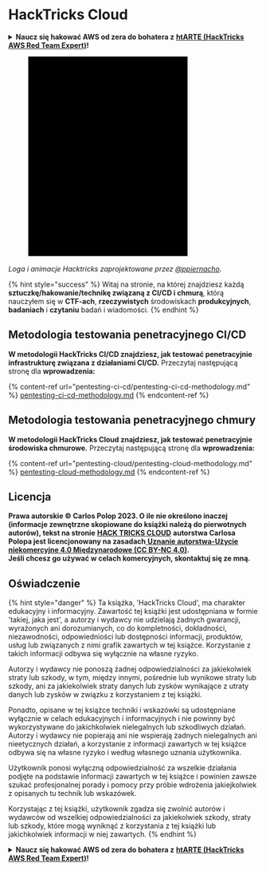 # HackTricks Cloud

<details>

<summary><strong>Naucz się hakować AWS od zera do bohatera z</strong> <a href="https://training.hacktricks.xyz/courses/arte"><strong>htARTE (HackTricks AWS Red Team Expert)</strong></a><strong>!</strong></summary>

Inne sposoby wsparcia HackTricks:

* Jeśli chcesz zobaczyć swoją **firmę reklamowaną w HackTricks** lub **pobrać HackTricks w formacie PDF**, sprawdź [**PLAN SUBSKRYPCJI**](https://github.com/sponsors/carlospolop)!
* Zdobądź [**oficjalne gadżety PEASS & HackTricks**](https://peass.creator-spring.com)
* Odkryj [**Rodzinę PEASS**](https://opensea.io/collection/the-peass-family), naszą kolekcję ekskluzywnych [**NFT**](https://opensea.io/collection/the-peass-family)
* **Dołącz do** 💬 [**grupy Discord**](https://discord.gg/hRep4RUj7f) lub [**grupy telegramowej**](https://t.me/peass) lub **śledź** mnie na **Twitterze** 🐦 [**@hacktricks_live**](https://twitter.com/hacktricks_live)**.**
* **Podziel się swoimi sztuczkami hakerskimi, przesyłając PR-y do** [**HackTricks**](https://github.com/carlospolop/hacktricks) i [**HackTricks Cloud**](https://github.com/carlospolop/hacktricks-cloud) repozytoriów GitHub.

</details>

<figure><img src=".gitbook/assets/cloud.gif" alt=""><figcaption></figcaption></figure>

_Loga i animacje Hacktricks zaprojektowane przez_ [_@ppiernacho_](https://www.instagram.com/ppieranacho/)_._

{% hint style="success" %}
Witaj na stronie, na której znajdziesz każdą **sztuczkę/hakowanie/technikę związaną z CI/CD i chmurą**, którą nauczyłem się w **CTF-ach**, **rzeczywistych** środowiskach **produkcyjnych**, **badaniach** i **czytaniu** badań i wiadomości.
{% endhint %}

## **Metodologia testowania penetracyjnego CI/CD**

**W metodologii HackTricks CI/CD znajdziesz, jak testować penetracyjnie infrastrukturę związana z działaniami CI/CD.** Przeczytaj następującą stronę dla **wprowadzenia:**

{% content-ref url="pentesting-ci-cd/pentesting-ci-cd-methodology.md" %}
[pentesting-ci-cd-methodology.md](pentesting-ci-cd/pentesting-ci-cd-methodology.md)
{% endcontent-ref %}

## Metodologia testowania penetracyjnego chmury

**W metodologii HackTricks Cloud znajdziesz, jak testować penetracyjnie środowiska chmurowe.** Przeczytaj następującą stronę dla **wprowadzenia:**

{% content-ref url="pentesting-cloud/pentesting-cloud-methodology.md" %}
[pentesting-cloud-methodology.md](pentesting-cloud/pentesting-cloud-methodology.md)
{% endcontent-ref %}

## Licencja

**Prawa autorskie © Carlos Polop 2023. O ile nie określono inaczej (informacje zewnętrzne skopiowane do książki należą do pierwotnych autorów), tekst na stronie** [**HACK TRICKS CLOUD**](https://github.com/carlospolop/hacktricks-cloud) **autorstwa Carlosa Polopa jest licencjonowany na zasadach**[ **Uznanie autorstwa-Użycie niekomercyjne 4.0 Międzynarodowe (CC BY-NC 4.0)**](https://creativecommons.org/licenses/by-nc/4.0/)**.**\
**Jeśli chcesz go używać w celach komercyjnych, skontaktuj się ze mną.**

## **Oświadczenie**

{% hint style="danger" %}
Ta książka, 'HackTricks Cloud', ma charakter edukacyjny i informacyjny. Zawartość tej książki jest udostępniana w formie 'takiej, jaka jest', a autorzy i wydawcy nie udzielają żadnych gwarancji, wyrażonych ani dorozumianych, co do kompletności, dokładności, niezawodności, odpowiedniości lub dostępności informacji, produktów, usług lub związanych z nimi grafik zawartych w tej książce. Korzystanie z takich informacji odbywa się wyłącznie na własne ryzyko.

Autorzy i wydawcy nie ponoszą żadnej odpowiedzialności za jakiekolwiek straty lub szkody, w tym, między innymi, pośrednie lub wynikowe straty lub szkody, ani za jakiekolwiek straty danych lub zysków wynikające z utraty danych lub zysków w związku z korzystaniem z tej książki.

Ponadto, opisane w tej książce techniki i wskazówki są udostępniane wyłącznie w celach edukacyjnych i informacyjnych i nie powinny być wykorzystywane do jakichkolwiek nielegalnych lub szkodliwych działań. Autorzy i wydawcy nie popierają ani nie wspierają żadnych nielegalnych ani nieetycznych działań, a korzystanie z informacji zawartych w tej książce odbywa się na własne ryzyko i według własnego uznania użytkownika.

Użytkownik ponosi wyłączną odpowiedzialność za wszelkie działania podjęte na podstawie informacji zawartych w tej książce i powinien zawsze szukać profesjonalnej porady i pomocy przy próbie wdrożenia jakiejkolwiek z opisanych tu technik lub wskazówek.

Korzystając z tej książki, użytkownik zgadza się zwolnić autorów i wydawców od wszelkiej odpowiedzialności za jakiekolwiek szkody, straty lub szkody, które mogą wyniknąć z korzystania z tej książki lub jakichkolwiek informacji w niej zawartych.
{% endhint %}

<details>

<summary><strong>Naucz się hakować AWS od zera do bohatera z</strong> <a href="https://training.hacktricks.xyz/courses/arte"><strong>htARTE (HackTricks AWS Red Team Expert)</strong></a><strong>!</strong></summary>

Inne sposoby wsparcia HackTricks:

* Jeśli chcesz zobaczyć swoją **firmę reklamowaną w HackTricks** lub **pobrać HackTricks w formacie PDF**, sprawdź [**PLAN SUBSKRYPCJI**](https://github.com/sponsors/carlospolop)!
* Zdobądź [**oficjalne gadżety PEASS & HackTricks**](https://peass.creator-spring.com)
* Odkryj [**Rodzinę PEASS**](https://opensea.io/collection/the-peass-family), naszą kolekcję ekskluzywnych [**NFT**](https://opensea.io/collection/the-peass-family)
* **Dołącz do** 💬 [**grupy Discord**](https://discord.gg/hRep4RUj7f) lub [**grupy telegramowej**](https://t.me/peass) lub **śledź** mnie na **Twitterze** 🐦 [**@hacktricks_live**](https://twitter.com/hacktricks_live)**.**
* **Podziel się swoimi sztuczkami hakerskimi, przesyłając PR-y do** [**HackTricks**](https://github.com/carlospolop/hacktricks) i [**HackTricks Cloud**](https://github.com/carlospolop/hacktricks-cloud) repozytoriów GitHub.

</details>

